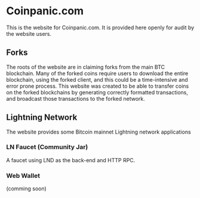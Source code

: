 # Coinpanic.com

This is the website for Coinpanic.com.  It is provided here openly for audit by the website users.

## Forks

The roots of the website are in claiming forks from the main BTC blockchain.  Many of the forked coins require users to download the entire blockchain, using the forked client, and this could be a time-intensive and error prone process.  This website was created to be able to transfer coins on the forked blockchains by generating correctly formatted transactions, and broadcast those transactions to the forked network.

## Lightning Network

The website provides some Bitcoin mainnet Lightning network applications

### LN Faucet (Community Jar)

A faucet using LND as the back-end and HTTP RPC.

### Web Wallet

(comming soon)
